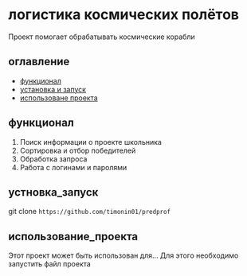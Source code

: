 # логистика космических полётов
Проект помогает обрабатывать космические корабли

## оглавление
- [функционал](#функционал)
- [установка и запуск](#установка_запуск)
- [использоване проекта](#использование_проекта)

## функционал
1. Поиск информации о проекте школьника
2. Сортировка и отбор победителей
3. Обработка запроса
4. Работа с логинами и паролями


## устновка_запуск 
git clone `https://github.com/timonin01/predprof`


## использование_проекта
Этот проект может быть использован для...
Для этого необходимо запустить файл проекта